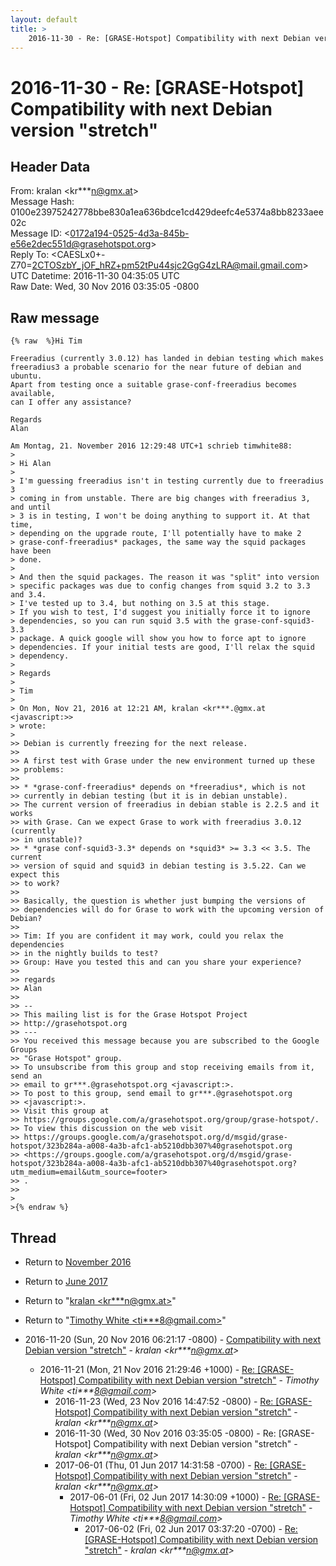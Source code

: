 ```yaml
---
layout: default
title: >
    2016-11-30 - Re: [GRASE-Hotspot] Compatibility with next Debian version "stretch"
---
```


# 2016-11-30 - Re: [GRASE-Hotspot] Compatibility with next Debian version "stretch"

## Header Data

From: kralan \<kr***n@gmx.at\><br>
Message Hash: 0100e23975242778bbe830a1ea636bdce1cd429deefc4e5374a8bb8233aee02c<br>
Message ID: \<0172a194-0525-4d3a-845b-e56e2dec551d@grasehotspot.org\><br>
Reply To: \<CAESLx0+-Z70=2CTOSzbY_jOF_hRZ+pm52tPu44sjc2GgG4zLRA@mail.gmail.com\><br>
UTC Datetime: 2016-11-30 04:35:05 UTC<br>
Raw Date: Wed, 30 Nov 2016 03:35:05 -0800<br>

## Raw message

```
{% raw  %}Hi Tim

Freeradius (currently 3.0.12) has landed in debian testing which makes 
freeradius3 a probable scenario for the near future of debian and ubuntu. 
Apart from testing once a suitable grase-conf-freeradius becomes available, 
can I offer any assistance?

Regards
Alan

Am Montag, 21. November 2016 12:29:48 UTC+1 schrieb timwhite88:
>
> Hi Alan
>
> I'm guessing freeradius isn't in testing currently due to freeradius 3 
> coming in from unstable. There are big changes with freeradius 3, and until 
> 3 is in testing, I won't be doing anything to support it. At that time, 
> depending on the upgrade route, I'll potentially have to make 2 
> grase-conf-freeradius* packages, the same way the squid packages have been 
> done.
>
> And then the squid packages. The reason it was "split" into version 
> specific packages was due to config changes from squid 3.2 to 3.3 and 3.4. 
> I've tested up to 3.4, but nothing on 3.5 at this stage.
> If you wish to test, I'd suggest you initially force it to ignore 
> dependencies, so you can run squid 3.5 with the grase-conf-squid3-3.3 
> package. A quick google will show you how to force apt to ignore 
> dependencies. If your initial tests are good, I'll relax the squid 
> dependency.
>
> Regards
>
> Tim
>
> On Mon, Nov 21, 2016 at 12:21 AM, kralan <kr***.@gmx.at <javascript:>> 
> wrote:
>
>> Debian is currently freezing for the next release.
>>
>> A first test with Grase under the new environment turned up these 
>> problems:
>>
>> * *grase-conf-freeradius* depends on *freeradius*, which is not 
>> currently in debian testing (but it is in debian unstable).
>> The current version of freeradius in debian stable is 2.2.5 and it works 
>> with Grase. Can we expect Grase to work with freeradius 3.0.12 (currently 
>> in unstable)?
>> * *grase conf-squid3-3.3* depends on *squid3* >= 3.3 << 3.5. The current 
>> version of squid and squid3 in debian testing is 3.5.22. Can we expect this 
>> to work?
>>
>> Basically, the question is whether just bumping the versions of 
>> dependencies will do for Grase to work with the upcoming version of Debian?
>>
>> Tim: If you are confident it may work, could you relax the dependencies 
>> in the nightly builds to test?
>> Group: Have you tested this and can you share your experience?
>>
>> regards
>> Alan
>>
>> -- 
>> This mailing list is for the Grase Hotspot Project 
>> http://grasehotspot.org
>> --- 
>> You received this message because you are subscribed to the Google Groups 
>> "Grase Hotspot" group.
>> To unsubscribe from this group and stop receiving emails from it, send an 
>> email to gr***.@grasehotspot.org <javascript:>.
>> To post to this group, send email to gr***.@grasehotspot.org 
>> <javascript:>.
>> Visit this group at 
>> https://groups.google.com/a/grasehotspot.org/group/grase-hotspot/.
>> To view this discussion on the web visit 
>> https://groups.google.com/a/grasehotspot.org/d/msgid/grase-hotspot/323b284a-a008-4a3b-afc1-ab5210dbb307%40grasehotspot.org 
>> <https://groups.google.com/a/grasehotspot.org/d/msgid/grase-hotspot/323b284a-a008-4a3b-afc1-ab5210dbb307%40grasehotspot.org?utm_medium=email&utm_source=footer>
>> .
>>
>
>{% endraw %}
```

## Thread

+ Return to [November 2016](/archive/2016/11)
+ Return to [June 2017](/archive/2017/06)

+ Return to "[kralan <kr***n<span>@</span>gmx.at>](/authors/kr___n_at_gmx_at)"
+ Return to "[Timothy White <ti***8<span>@</span>gmail.com>](/authors/ti___8_at_gmail_com)"

+ 2016-11-20 (Sun, 20 Nov 2016 06:21:17 -0800) - [Compatibility with next Debian version "stretch"](/archive/2016/11/9a8ca46c42026c0ae3cf2ce80bf9dc71a62d1a95f60db0d718ecfc4539fb069a) - _kralan \<kr***n@gmx.at\>_
  + 2016-11-21 (Mon, 21 Nov 2016 21:29:46 +1000) - [Re: [GRASE-Hotspot] Compatibility with next Debian version "stretch"](/archive/2016/11/d17232336c07491b1a7877d50a82533a4442fad73889135d34df5ba8559c7ad8) - _Timothy White \<ti***8@gmail.com\>_
    + 2016-11-23 (Wed, 23 Nov 2016 14:47:52 -0800) - [Re: [GRASE-Hotspot] Compatibility with next Debian version "stretch"](/archive/2016/11/efc5c273946c887ea4c9053cc3489cd7bd34efad5350743ab826ae4b06653d6d) - _kralan \<kr***n@gmx.at\>_
    + 2016-11-30 (Wed, 30 Nov 2016 03:35:05 -0800) - Re: [GRASE-Hotspot] Compatibility with next Debian version "stretch" - _kralan \<kr***n@gmx.at\>_
    + 2017-06-01 (Thu, 01 Jun 2017 14:31:58 -0700) - [Re: [GRASE-Hotspot] Compatibility with next Debian version "stretch"](/archive/2017/06/880dbcfc5a971678664880c5012b05b1ffeccef279362b98aa4a9fb4db22f0c8) - _kralan \<kr***n@gmx.at\>_
      + 2017-06-01 (Fri, 02 Jun 2017 14:30:09 +1000) - [Re: [GRASE-Hotspot] Compatibility with next Debian version "stretch"](/archive/2017/06/a66603a5c3b383a8c68f4dbd24e6dc5b17a07b0bd7d6e7d87cf816db9866d5db) - _Timothy White \<ti***8@gmail.com\>_
        + 2017-06-02 (Fri, 02 Jun 2017 03:37:20 -0700) - [Re: [GRASE-Hotspot] Compatibility with next Debian version "stretch"](/archive/2017/06/f319ccbf067b2ced1ba676b0102d3b2bf15179fbe8906c0163d0a1e5080c6c4b) - _kralan \<kr***n@gmx.at\>_

